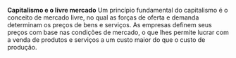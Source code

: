 **Capitalismo e o livre mercado**
    Um princípio fundamental do capitalismo é o conceito de mercado livre, no qual as forças de oferta e demanda determinam os preços de bens e serviços. As empresas definem seus preços com base nas condições de mercado, o que lhes permite lucrar com a venda de produtos e serviços a um custo maior do que o custo de produção.

